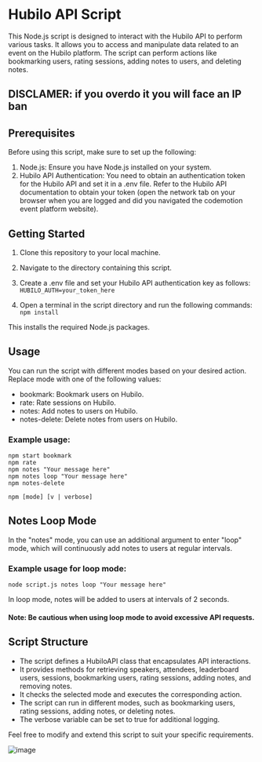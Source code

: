 # Hubilo API Script
This Node.js script is designed to interact with the Hubilo API to perform various tasks. It allows you to access and manipulate data related to an event on the Hubilo platform. The script can perform actions like bookmarking users, rating sessions, adding notes to users, and deleting notes.

## DISCLAMER: if you overdo it you will face an IP ban
  
## Prerequisites
Before using this script, make sure to set up the following:

1. Node.js: Ensure you have Node.js installed on your system.
2. Hubilo API Authentication: You need to obtain an authentication token for the Hubilo API and set it in a .env file. Refer to the Hubilo API documentation to obtain your token (open the network tab on your browser when you are logged and did you navigated the codemotion event platform website).

## Getting Started
1. Clone this repository to your local machine.
2. Navigate to the directory containing this script.
3. Create a .env file and set your Hubilo API authentication key as follows: ```HUBILO_AUTH=your_token_here```

4. Open a terminal in the script directory and run the following commands: ```npm install```

This installs the required Node.js packages.

## Usage
You can run the script with different modes based on your desired action. Replace mode with one of the following values:

- bookmark: Bookmark users on Hubilo.
- rate: Rate sessions on Hubilo.
- notes: Add notes to users on Hubilo.
- notes-delete: Delete notes from users on Hubilo.


### Example usage:
```
npm start bookmark
npm rate
npm notes "Your message here"
npm notes loop "Your message here"
npm notes-delete

npm [mode] [v | verbose]
```

## Notes Loop Mode
In the "notes" mode, you can use an additional argument to enter "loop" mode, which will continuously add notes to users at regular intervals.

### Example usage for loop mode:
```node script.js notes loop "Your message here"```

In loop mode, notes will be added to users at intervals of 2 seconds.

#### Note: Be cautious when using loop mode to avoid excessive API requests.

## Script Structure
- The script defines a HubiloAPI class that encapsulates API interactions.
- It provides methods for retrieving speakers, attendees, leaderboard users, sessions, bookmarking users, rating sessions, adding notes, and removing notes.
- It checks the selected mode and executes the corresponding action.
- The script can run in different modes, such as bookmarking users, rating sessions, adding notes, or deleting notes.
- The verbose variable can be set to true for additional logging.

Feel free to modify and extend this script to suit your specific requirements.

![image](https://github.com/k-i-o/codemotion-point-farmer/assets/68398653/7caff640-eade-4903-b54f-ce66e824ddaa)
